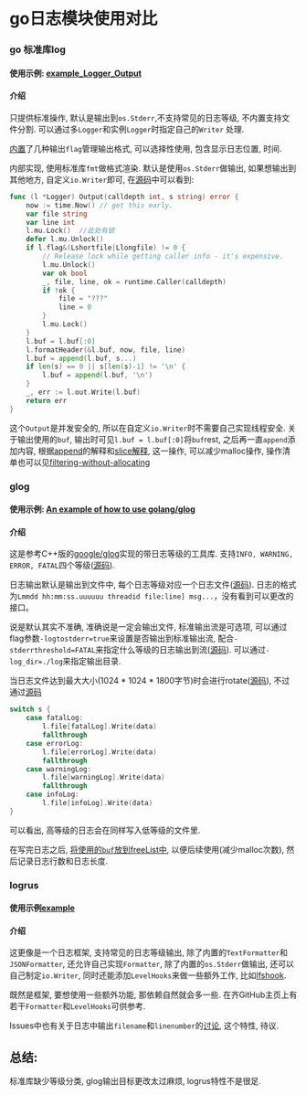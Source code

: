 # go日志模块使用对比

### go 标准库log
#### 使用示例: [example_Logger_Output](https://golang.org/pkg/log/#example_Logger_Output)
#### 介绍
只提供标准操作, 默认是输出到```os.Stderr```,不支持常见的日志等级, 不内置支持文件分割. 可以通过多```Logger```和实例```Logger```时指定自己的```Writer``` 处理.

[内置](https://golang.org/pkg/log/#pkg-constants)了几种输出```flag```管理输出格式, 可以选择性使用, 包含显示日志位置, 时间.

内部实现, 使用标准库```fmt```做格式渲染. 默认是使用```os.Stderr```做输出, 如果想输出到其他地方, 自定义```io.Writer```即可, 在[源码](https://github.com/golang/go/blob/master/src/log/log.go#L149)中可以看到:
```go
func (l *Logger) Output(calldepth int, s string) error {
	now := time.Now() // get this early.
	var file string
	var line int
	l.mu.Lock()  //此处有锁
	defer l.mu.Unlock()
	if l.flag&(Lshortfile|Llongfile) != 0 {
		// Release lock while getting caller info - it's expensive.
		l.mu.Unlock()
		var ok bool
		_, file, line, ok = runtime.Caller(calldepth)
		if !ok {
			file = "???"
			line = 0
		}
		l.mu.Lock()
	}
	l.buf = l.buf[:0]
	l.formatHeader(&l.buf, now, file, line)
	l.buf = append(l.buf, s...)
	if len(s) == 0 || s[len(s)-1] != '\n' {
		l.buf = append(l.buf, '\n')
	}
	_, err := l.out.Write(l.buf)
	return err
}
```
这个```Output```是并发安全的, 所以在自定义```io.Writer```时不需要自己实现线程安全. 关于输出使用的```buf```, 输出时可见```l.buf = l.buf[:0]```将```buf```rest, 之后再一直```append```添加内容, 根据[append](https://golang.org/pkg/builtin/#append)的解释和[slice解释](https://blog.golang.org/slices), 这一操作, 可以减少malloc操作, 操作清单也可以见[filtering-without-allocating](https://github.com/golang/go/wiki/SliceTricks#filtering-without-allocating)


### glog
#### 使用示例: [An example of how to use golang/glog](https://gist.github.com/heatxsink/7221ebe499b0767d4784)
#### 介绍
这是参考C++版的[google/glog](https://github.com/google/glog)实现的带日志等级的工具库. 支持```INFO, WARNING, ERROR, FATAL```四个等级([源码](https://github.com/golang/glog/blob/master/glog.go#L100)).

日志输出默认是输出到文件中, 每个日志等级对应一个日志文件([源码](https://github.com/golang/glog/blob/master/glog.go#L861)). 日志的格式为```Lmmdd hh:mm:ss.uuuuuu threadid file:line] msg...```，没有看到可以更改的接口。

说是默认其实不准确, 准确说是一定会输出文件, 标准输出流是可选项, 可以通过flag参数```-logtostderr=true```来设置是否输出到标准输出流, 配合```-stderrthreshold=FATAL```来指定什么等级的日志输出到流([源码](https://github.com/golang/glog/blob/master/glog.go#L685)). 可以通过```-log_dir=./log```来指定输出目录.

当日志文件达到最大大小(1024 * 1024 * 1800字节)时会进行rotate([源码](https://github.com/golang/glog/blob/master/glog.go#L815)), 不过通过[源码](https://github.com/golang/glog/blob/master/glog.go#L694)
```go
switch s {
    case fatalLog:
        l.file[fatalLog].Write(data)
        fallthrough
    case errorLog:
        l.file[errorLog].Write(data)
        fallthrough
    case warningLog:
        l.file[warningLog].Write(data)
        fallthrough
    case infoLog:
        l.file[infoLog].Write(data)
}
```
可以看出, 高等级的日志会在同样写入低等级的文件里.

在写完日志之后, [将使用的```buf```放到freeList中](https://github.com/golang/glog/blob/master/glog.go#L505), 以便后续使用(减少malloc次数), 然后记录日志行数和日志长度.

### logrus
#### 使用示例[example](https://github.com/sirupsen/logrus#example)
#### 介绍
这更像是一个日志框架, 支持常见的日志等级输出, 除了内置的```TextFormatter```和```JSONFormatter```, 还允许自己实现```Formatter```, 除了内置的```os.Stderr```做输出, 还可以自己制定```io.Writer```, 同时还能添加```LevelHooks```来做一些额外工作, 比如[lfshook](https://github.com/rifflock/lfshook).

既然是框架, 要想使用一些额外功能, 那依赖自然就会多一些. 在齐GitHub主页上有若干```Formatter```和```LevelHooks```可供参考.

Issues中也有关于日志中输出```filename```和```linenumber```的[讨论](https://github.com/sirupsen/logrus/issues/63), 这个特性, 待议.

## 总结:
标准库缺少等级分类, glog输出目标更改太过麻烦, logrus特性不是很足.

